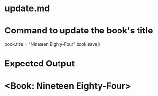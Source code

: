 # update.md

# Command to update the book's title

book.title = "Nineteen Eighty-Four"
book.save()

# Expected Output

# <Book: Nineteen Eighty-Four>
